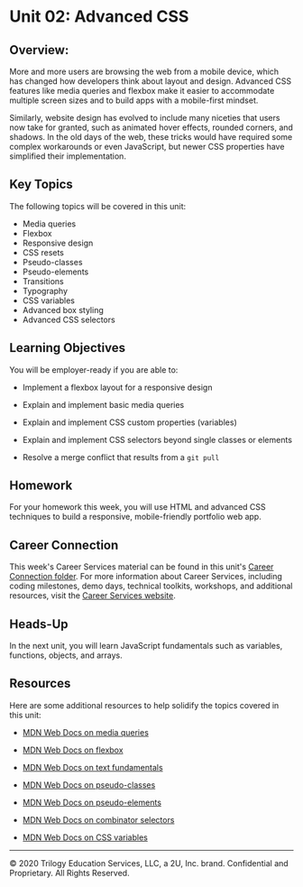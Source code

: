 # Unit 02: Advanced CSS

## Overview:

More and more users are browsing the web from a mobile device, which has changed how developers think about layout and design. Advanced CSS features like media queries and flexbox make it easier to accommodate multiple screen sizes and to build apps with a mobile-first mindset.

Similarly, website design has evolved to include many niceties that users now take for granted, such as animated hover effects, rounded corners, and shadows. In the old days of the web, these tricks would have required some complex workarounds or even JavaScript, but newer CSS properties have simplified their implementation.

## Key Topics

The following topics will be covered in this unit:

* Media queries
* Flexbox
* Responsive design
* CSS resets
* Pseudo-classes
* Pseudo-elements
* Transitions
* Typography
* CSS variables
* Advanced box styling
* Advanced CSS selectors

## Learning Objectives

You will be employer-ready if you are able to:

* Implement a flexbox layout for a responsive design

* Explain and implement basic media queries

* Explain and implement CSS custom properties (variables)

* Explain and implement CSS selectors beyond single classes or elements

* Resolve a merge conflict that results from a `git pull`

## Homework

For your homework this week, you will use HTML and advanced CSS techniques to build a responsive, mobile-friendly portfolio web app.

## Career Connection

This week's Career Services material can be found in this unit's [Career Connection folder](../../../01-Class-Content/02-Advanced-CSS/04-Career-Connection/CAREER-CONNECTION.md). For more information about Career Services, including coding milestones, demo days, technical toolkits, workshops, and additional resources, visit the [Career Services website](http://bit.ly/CodingCS).

## Heads-Up

In the next unit, you will learn JavaScript fundamentals such as variables, functions, objects, and arrays.

## Resources

Here are some additional resources to help solidify the topics covered in this unit:

* [MDN Web Docs on media queries](https://developer.mozilla.org/en-US/docs/Web/CSS/Media_Queries/Using_media_queries)

* [MDN Web Docs on flexbox](https://developer.mozilla.org/en-US/docs/Web/CSS/CSS_Flexible_Box_Layout/Basic_Concepts_of_Flexbox)

* [MDN Web Docs on text fundamentals](https://developer.mozilla.org/en-US/docs/Learn/CSS/Styling_text/Fundamentals)

* [MDN Web Docs on pseudo-classes](https://developer.mozilla.org/en-US/docs/Web/CSS/Pseudo-classes)

* [MDN Web Docs on pseudo-elements](https://developer.mozilla.org/en-US/docs/Web/CSS/Pseudo-elements)

* [MDN Web Docs on combinator selectors](https://developer.mozilla.org/en-US/docs/Learn/CSS/Building_blocks/Selectors/Combinators)

* [MDN Web Docs on CSS variables](https://developer.mozilla.org/en-US/docs/Web/CSS/Using_CSS_custom_properties)

---
© 2020 Trilogy Education Services, LLC, a 2U, Inc. brand. Confidential and Proprietary. All Rights Reserved.
